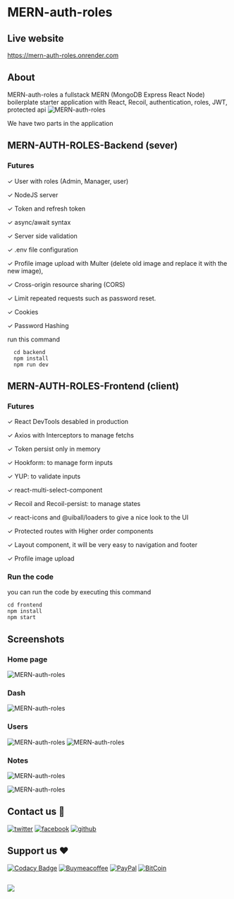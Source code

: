 # MERN-auth-roles

## Live website

https://mern-auth-roles.onrender.com

## About

MERN-auth-roles a fullstack MERN (MongoDB Express React Node) boilerplate starter application with React, Recoil, authentication, roles, JWT, protected api
![MERN-auth-roles](https://i.imgur.com/7J6c8Rf.png)

We have two parts in the application

## MERN-AUTH-ROLES-Backend (sever)

### Futures

✓ User with roles (Admin, Manager, user)

✓ NodeJS server

✓ Token and refresh token

✓ async/await syntax

✓ Server side validation

✓ .env file configuration

✓ Profile image upload with Multer (delete old image and replace it with the new image),

✓ Cross-origin resource sharing (CORS)

✓ Limit repeated requests such as password reset.

✓ Cookies

✓ Password Hashing

run this command

```
  cd backend
  npm install
  npm run dev
```

## MERN-AUTH-ROLES-Frontend (client)

### Futures

✓ React DevTools desabled in production

✓ Axios with Interceptors to manage fetchs

✓ Token persist only in memory

✓ Hookform: to manage form inputs

✓ YUP: to validate inputs

✓ react-multi-select-component

✓ Recoil and Recoil-persist: to manage states

✓ react-icons and @uiball/loaders to give a nice look to the UI

✓ Protected routes with Higher order components

✓ Layout component, it will be very easy to navigation and footer

✓ Profile image upload

### Run the code

you can run the code by executing this command

```
cd frontend
npm install
npm start
```

## Screenshots

### Home page

![MERN-auth-roles](https://i.imgur.com/mdgQyZl.png)

### Dash

![MERN-auth-roles](https://i.imgur.com/gtNEg1i.png)

### Users

![MERN-auth-roles](https://i.imgur.com/om4vVoP.png)
![MERN-auth-roles](https://i.imgur.com/blwnrf2.png)

### Notes

![MERN-auth-roles](https://i.imgur.com/H6bnSRm.png)

![MERN-auth-roles](https://i.imgur.com/08gyywr.png)

## Contact us 📨

[![twitter][1.1]][1]
[![facebook][2.1]][2]
[![github][3.1]][3]

## Support us ❤️

[![Codacy Badge](https://api.codacy.com/project/badge/Grade/fc67334666344d698de76c1d8d000562)](https://app.codacy.com/gh/adelpro/MERN-auth-roles-boilerplate?utm_source=github.com&utm_medium=referral&utm_content=adelpro/MERN-auth-roles-boilerplate&utm_campaign=Badge_Grade_Settings)
[![Buymeacoffee](https://badgen.net/badge/icon/buymeacoffee?icon=buymeacoffee&label)](https://www.buymeacoffee.com/Adel.benyahia/)
[![PayPal](https://badgen.net/badge/icon/PayPal?icon=https://simpleicons.now.sh/paypal/fff&label)](https://www.paypal.com/paypalme/adelbenyahia)
[![BitCoin](https://badgen.net/badge/icon/bitcoin?icon=bitcoin&label)](bitcoin:1PstR1HYTG8FbVRR7YZhQftYumVAURXuq7?label=Quranipfs&message=Payment%20to%20Quranipfs)

##

![](https://komarev.com/ghpvc/?username=adelpro&style=flat-squar&color=brightgreen)

[1.1]: http://i.imgur.com/tXSoThF.png "twitter icon with padding"
[2.1]: http://i.imgur.com/P3YfQoD.png "facebook icon with padding"
[3.1]: http://i.imgur.com/0o48UoR.png "github icon with padding"
[1]: https://www.twitter.com/adelpro
[2]: https://www.facebook.com/adel.benyahia
[3]: https://github.com/adelpro
